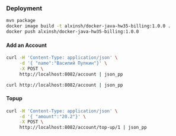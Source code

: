 ### Deployment
```bash
mvn package
docker image build -t alxinsh/docker-java-hw35-billing:1.0.0 .
docker push alxinsh/docker-java-hw35-billing:1.0.0
```

#### Add an Account
```bash
curl -H 'Content-Type: application/json' \
     -d '{ "name":"Василий Пупкин"}' \
     -X POST \
     http://localhost:8082/account | json_pp
```

```bash
curl http://localhost:8082/account | json_pp
```

#### Topup
```bash
curl -H 'Content-Type: application/json' \
     -d '{ "amount":"20.2"}' \
     -X POST \
     http://localhost:8082/account/top-up/1 | json_pp
```